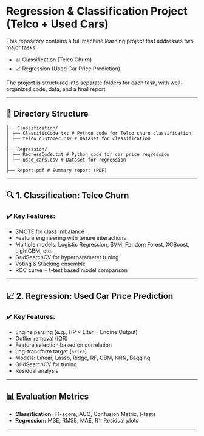 # Regression & Classification Project (Telco + Used Cars)

This repository contains a full machine learning project that addresses two major tasks:

- 📊 Classification (Telco Churn)
- 📈 Regression (Used Car Price Prediction)

The project is structured into separate folders for each task, with well-organized code, data, and a final report.

---

## 📁 Directory Structure

```
├── Classification/
│ ├── ClassificCode.txt # Python code for Telco churn classification
│ ├── telco_customer.csv # Dataset for classification
│
├── Regression/
│ ├── RegressCode.txt # Python code for car price regression
│ ├── used_cars.csv # Dataset for regression
│
├── Report.pdf # Summary report (PDF)
```

---

## 🔍 1. Classification: Telco Churn

### ✔️ Key Features:
- SMOTE for class imbalance
- Feature engineering with tenure interactions
- Multiple models: Logistic Regression, SVM, Random Forest, XGBoost, LightGBM, etc.
- GridSearchCV for hyperparameter tuning
- Voting & Stacking ensemble
- ROC curve + t-test based model comparison

---

## 📈 2. Regression: Used Car Price Prediction

### ✔️ Key Features:
- Engine parsing (e.g., HP × Liter = Engine Output)
- Outlier removal (IQR)
- Feature selection based on correlation
- Log-transform target (`price`)
- Models: Linear, Lasso, Ridge, RF, GBM, KNN, Bagging
- GridSearchCV for tuning
- Residual analysis

---

## 📊 Evaluation Metrics

- **Classification:** F1-score, AUC, Confusion Matrix, t-tests  
- **Regression:** MSE, RMSE, MAE, R², Residual plots

---
